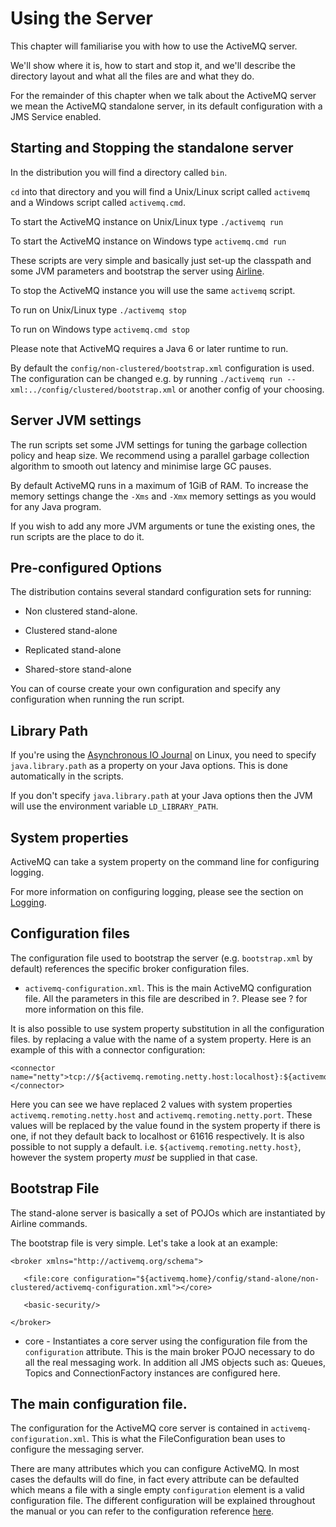 # Using the Server

This chapter will familiarise you with how to use the ActiveMQ server.

We'll show where it is, how to start and stop it, and we'll describe the
directory layout and what all the files are and what they do.

For the remainder of this chapter when we talk about the ActiveMQ server
we mean the ActiveMQ standalone server, in its default configuration
with a JMS Service enabled.

## Starting and Stopping the standalone server

In the distribution you will find a directory called `bin`.

`cd` into that directory and you will find a Unix/Linux script called
`activemq` and a Windows script called `activemq.cmd`.

To start the ActiveMQ instance on Unix/Linux type `./activemq run`

To start the ActiveMQ instance on Windows type `activemq.cmd run`

These scripts are very simple and basically just set-up the classpath
and some JVM parameters and bootstrap the server using
[Airline](https://github.com/airlift/airline).

To stop the ActiveMQ instance you will use the same `activemq` script.

To run on Unix/Linux type `./activemq stop`

To run on Windows type `activemq.cmd stop`

Please note that ActiveMQ requires a Java 6 or later runtime to run.

By default the `config/non-clustered/bootstrap.xml` configuration is
used. The configuration can be changed e.g. by running
`./activemq run -- xml:../config/clustered/bootstrap.xml` or another
config of your choosing.

## Server JVM settings

The run scripts set some JVM settings for tuning the garbage collection
policy and heap size. We recommend using a parallel garbage collection
algorithm to smooth out latency and minimise large GC pauses.

By default ActiveMQ runs in a maximum of 1GiB of RAM. To increase the
memory settings change the `-Xms` and `-Xmx` memory settings as you
would for any Java program.

If you wish to add any more JVM arguments or tune the existing ones, the
run scripts are the place to do it.

## Pre-configured Options

The distribution contains several standard configuration sets for
running:

-   Non clustered stand-alone.

-   Clustered stand-alone

-   Replicated stand-alone

-   Shared-store stand-alone

You can of course create your own configuration and specify any
configuration when running the run script.

## Library Path

If you're using the [Asynchronous IO Journal](#aio-journal) on Linux,
you need to specify `java.library.path` as a property on your Java
options. This is done automatically in the scripts.

If you don't specify `java.library.path` at your Java options then the
JVM will use the environment variable `LD_LIBRARY_PATH`.

## System properties

ActiveMQ can take a system property on the command line for configuring
logging.

For more information on configuring logging, please see the section on
[Logging](logging.md).

## Configuration files

The configuration file used to bootstrap the server (e.g.
`bootstrap.xml` by default) references the specific broker configuration
files.

-   `activemq-configuration.xml`. This is the main ActiveMQ
    configuration file. All the parameters in this file are described in
    ?. Please see ? for more information on this file.

It is also possible to use system property substitution in all the
configuration files. by replacing a value with the name of a system
property. Here is an example of this with a connector configuration:

    <connector name="netty">tcp://${activemq.remoting.netty.host:localhost}:${activemq.remoting.netty.port:61616}</connector>

Here you can see we have replaced 2 values with system properties
`activemq.remoting.netty.host` and `activemq.remoting.netty.port`. These
values will be replaced by the value found in the system property if
there is one, if not they default back to localhost or 61616
respectively. It is also possible to not supply a default. i.e.
`${activemq.remoting.netty.host}`, however the system property *must* be
supplied in that case.

## Bootstrap File

The stand-alone server is basically a set of POJOs which are
instantiated by Airline commands.

The bootstrap file is very simple. Let's take a look at an example:

    <broker xmlns="http://activemq.org/schema">

       <file:core configuration="${activemq.home}/config/stand-alone/non-clustered/activemq-configuration.xml"></core>

       <basic-security/>

    </broker>

-   core - Instantiates a core server using the configuration file from the
    `configuration` attribute. This is the main broker POJO necessary to
    do all the real messaging work.  In addition all JMS objects such as:
    Queues, Topics and ConnectionFactory instances are configured here.

## The main configuration file.

The configuration for the ActiveMQ core server is contained in
`activemq-configuration.xml`. This is what the FileConfiguration bean
uses to configure the messaging server.

There are many attributes which you can configure ActiveMQ. In most
cases the defaults will do fine, in fact every attribute can be
defaulted which means a file with a single empty `configuration` element
is a valid configuration file. The different configuration will be
explained throughout the manual or you can refer to the configuration
reference [here](#configuration-index).

